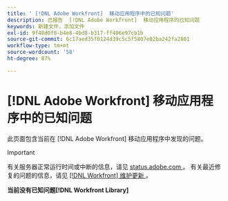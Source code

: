 ```yaml
---
title: ' [!DNL Adobe Workfront]  移动应用程序中的已知问题'
description: 已报告  [!DNL Adobe Workfront]  移动应用程序的已知问题
keywords: 新建文件，添加文件
exl-id: 9f48d0f8-b4e8-4bd8-b317-ff406e97cb1b
source-git-commit: 6c17aed35f0124d39c5c5f5807e02ba242fa2801
workflow-type: tm+mt
source-wordcount: '58'
ht-degree: 87%

---
```


# [!DNL Adobe Workfront] 移动应用程序中的已知问题

此页面包含当前在 [!DNL Adobe Workfront] 移动应用程序中发现的问题。

>[!IMPORTANT]
>
>有关服务器正常运行时间或中断的信息，请见 [status.adobe.com ](https://status.adobe.com)。 有关最近修复的问题的信息，请见 [[!DNL Workfront]  维护更新 ](../maintenance/current-updates.md)。

**当前没有已知问题[!DNL Workfront Library]**

<!--

## Current Issues

|Issue  |Last Modified   | 
|---|---|
|Issue text  | YYYY/MM/DD  | 

-->
